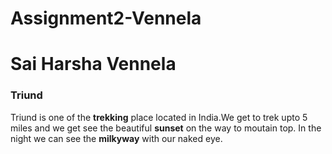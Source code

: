# Assignment2-Vennela
# Sai Harsha Vennela
### Triund
 Triund is one of the **trekking** place located in India.We get to trek upto 5 miles and we get see the beautiful **sunset** on the way to moutain top. In the night we can see the **milkyway** with our naked eye.